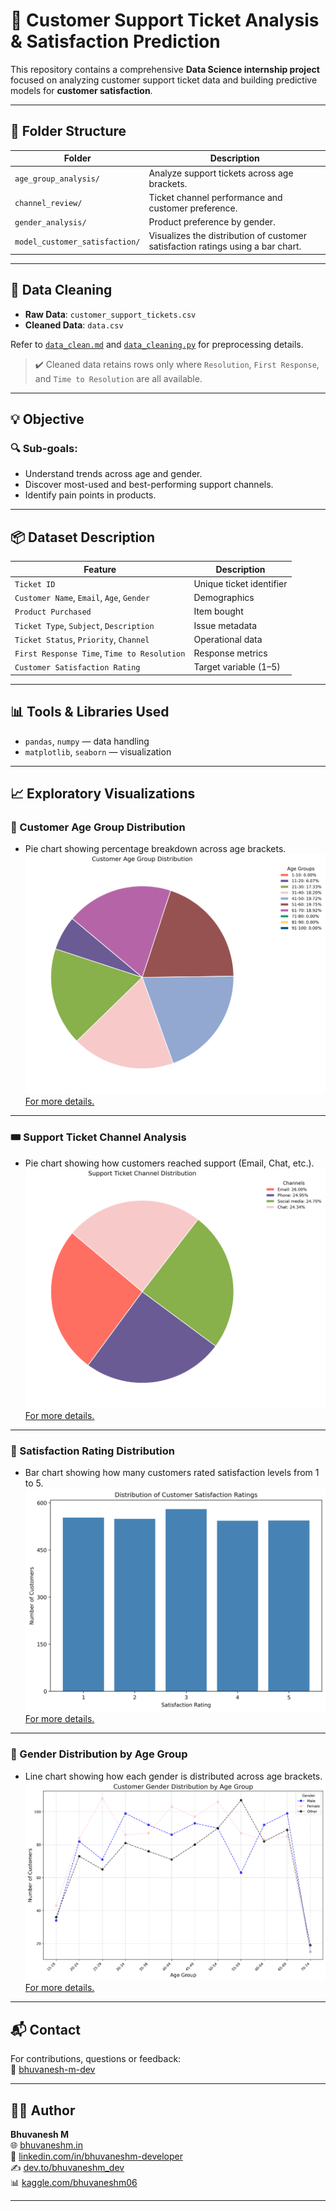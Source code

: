 # 🧠 Customer Support Ticket Analysis & Satisfaction Prediction

This repository contains a comprehensive **Data Science internship project** focused on analyzing customer support ticket data and building predictive models for **customer satisfaction**.

---

## 📁 Folder Structure

| Folder                          | Description                                               |
| ------------------------------- | --------------------------------------------------------- |
| `age_group_analysis/`           | Analyze support tickets across age brackets.              |
| `channel_review/`               | Ticket channel performance and customer preference.       |
| `gender_analysis/`              | Product preference by gender.            |
| `model_customer_satisfaction/`  | Visualizes the distribution of customer satisfaction ratings using a bar chart.    |


---

## 🧹 Data Cleaning

* **Raw Data**: `customer_support_tickets.csv`
* **Cleaned Data**: `data.csv`

Refer to [`data_clean.md`](./data_clean.md) and [`data_cleaning.py`](./data_cleaning.py) for preprocessing details.

> ✔️ Cleaned data retains rows only where `Resolution`, `First Response`, and `Time to Resolution` are all available.

---

## 💡 Objective

### 🔍 Sub-goals:

* Understand trends across age and gender.
* Discover most-used and best-performing support channels.
* Identify pain points in products.


---

## 📦 Dataset Description

| Feature                                     | Description              |
| ------------------------------------------- | ------------------------ |
| `Ticket ID`                                 | Unique ticket identifier |
| `Customer Name`, `Email`, `Age`, `Gender`   | Demographics             |
| `Product Purchased`                         | Item bought              |
| `Ticket Type`, `Subject`, `Description`     | Issue metadata           |
| `Ticket Status`, `Priority`, `Channel`      | Operational data         |
| `First Response Time`, `Time to Resolution` | Response metrics         |
| `Customer Satisfaction Rating`              | Target variable (1–5)    |

---

## 📊 Tools & Libraries Used

* `pandas`, `numpy` — data handling
* `matplotlib`, `seaborn` — visualization

---

## 📈 Exploratory Visualizations

### 🧯 Customer Age Group Distribution

* Pie chart showing percentage breakdown across age brackets.
![Customer Age Group Pie Chart](https://raw.githubusercontent.com/bhuvanesh-m-dev/ds-intern-unified-mentor/refs/heads/main/customer/img/age_group_analysis.png)
[For more details.](https://github.com/bhuvanesh-m-dev/ds-intern-unified-mentor/tree/main/customer/age_group_analysis)

---

### 🎟️ Support Ticket Channel Analysis

* Pie chart showing how customers reached support (Email, Chat, etc.).
![Support Ticket Channel Pie Chart](https://raw.githubusercontent.com/bhuvanesh-m-dev/ds-intern-unified-mentor/refs/heads/main/customer/img/ticket_channel_analysis.png)
[For more details.](https://github.com/bhuvanesh-m-dev/ds-intern-unified-mentor/tree/main/customer/channel_review)
---

### 🌟 Satisfaction Rating Distribution

* Bar chart showing how many customers rated satisfaction levels from 1 to 5.
![Customer Satisfaction Bar Chart](https://raw.githubusercontent.com/bhuvanesh-m-dev/ds-intern-unified-mentor/refs/heads/main/customer/img/model_customer_satisfaction.png)
[For more details.](https://github.com/bhuvanesh-m-dev/ds-intern-unified-mentor/tree/main/customer/model_customer_satisfaction)
---

### 👥 Gender Distribution by Age Group

* Line chart showing how each gender is distributed across age brackets.
![Customer Gender Analysis Line Chart](https://raw.githubusercontent.com/bhuvanesh-m-dev/ds-intern-unified-mentor/refs/heads/main/customer/img/gender_analysis.png)
[For more details.](https://github.com/bhuvanesh-m-dev/ds-intern-unified-mentor/tree/main/customer/gender_analysis)
---

## 📬 Contact

For contributions, questions or feedback:  
📧 [bhuvanesh-m-dev](https://github.com/bhuvanesh-m-dev)

---

## 🙋‍♂️ Author

**Bhuvanesh M**   
🌐 [bhuvaneshm.in](https://bhuvaneshm.in)   
🔗 [linkedin.com/in/bhuvaneshm-developer](https://www.linkedin.com/in/bhuvaneshm-developer)   
✍️ [dev.to/bhuvaneshm\_dev](https://dev.to/bhuvaneshm_dev)   
📊 [kaggle.com/bhuvaneshm06](https://www.kaggle.com/bhuvaneshm06)    

---
